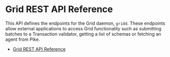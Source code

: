 # Grid REST API Reference

<!--
  Copyright 2018-2020 Cargill Incorporated
  Licensed under Creative Commons Attribution 4.0 International License
  https://creativecommons.org/licenses/by/4.0/
-->

This API defines the endpoints for the Grid daemon, `gridd`. These
endpoints allow external applications to access Grid functionality such as
submitting batches to a Transaction validator, getting a list of schemas or
fetching an agent from Pike.

* [Grid REST API Reference](/docs/0.2/api/)
